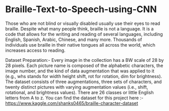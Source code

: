 # Braille-Text-to-Speech-using-CNN
Those who are not blind or visually disabled usually use their eyes to read braille. Despite what many people think, braille is not a language. It is a code that allows for the writing and reading of several languages, including English, Spanish, Arabic, Chinese, and many more. Thousands of individuals use braille in their native tongues all across the world, which increases access to reading.

Dataset Preparation:-
Every image in the collection has a BW scale of 28 by 28 pixels. Each picture name is composed of the alphabetic characters, the image number, and the kind of data augmentation that was applied to it (e.g., whs stands for width height shift, rot for rotation, dim for brightness). The dataset consists of three augmentations, three sets of characters, and twenty distinct pictures with varying augmentation values (i.e., shift, rotational, and brightness values). There are 26 classes or little English letters from A to z.
You can find the dataset for this project here :- https://www.kaggle.com/shanks0465/braille-character-dataset
